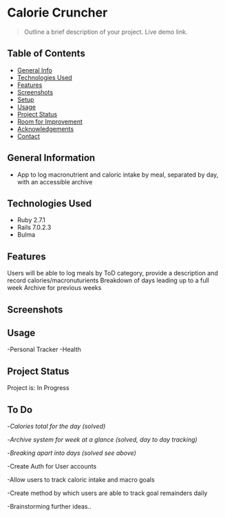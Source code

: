 # Calorie Cruncher
> Outline a brief description of your project.
> Live demo link. <!-- when hosted put demo link here -->

## Table of Contents
* [General Info](#general-information)
* [Technologies Used](#technologies-used)
* [Features](#features)
* [Screenshots](#screenshots)
* [Setup](#setup)
* [Usage](#usage)
* [Project Status](#project-status)
* [Room for Improvement](#room-for-improvement)
* [Acknowledgements](#acknowledgements)
* [Contact](#contact)
<!-- * [License](#license) -->


## General Information
- App to log macronutrient and caloric intake by meal, separated by day, with an accessible archive
<!-- You don't have to answer all the questions - just the ones relevant to your project. -->


## Technologies Used
- Ruby 2.7.1
- Rails 7.0.2.3
- Bulma



## Features
Users will be able to log meals by ToD category, provide a description and record calories/macronuturients 
Breakdown of days leading up to a full week
Archive for previous weeks

## Screenshots




## Usage
-Personal Tracker
-Health




## Project Status
Project is: In Progress


## To Do

-*Calories total for the day (solved)*

-*Archive system for week at a glance (solved, day to day tracking)*

-*Breaking apart into days (solved see above)*

-Create Auth for User accounts

-Allow users to track caloric intake and macro goals

-Create method by which users are able to track goal remainders daily 

-Brainstorming further ideas..

